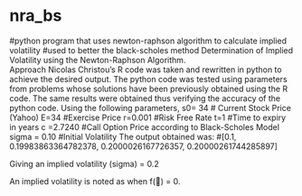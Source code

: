 # nra_bs
#python program that uses newton-raphson algorithm to calculate implied volatility 
#used to better the black-scholes method
Determination of Implied Volatility using the Newton-Raphson Algorithm.  
Approach
Nicolas Christou’s R code was taken and rewritten in python to achieve the desired output. The python code was tested using parameters from problems whose solutions have been previously obtained using the R code. The same results were obtained thus verifying the accuracy of the python code. 
Using the following parameters, 
s0= 34 # Current Stock Price (Yahoo)
E=34  #Exercise Price
r=0.001  #Risk Free Rate
t=1 #Time to expiry in years
c =2.7240   #Call Option Price according to Black-Scholes Model
sigma = 0.10 #Initial Volatility
The output obtained was:
#[0.1, 0.19983863364782378, 0.2000026167726357, 0.20000261744285897]

Giving an implied volatility (sigma) = 0.2

An implied volatility is noted as when f() = 0.
